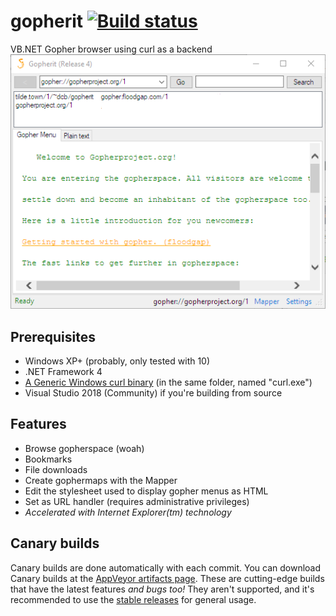 # gopherit [![Build status](https://ci.appveyor.com/api/projects/status/djq2c7fmvjq30jcs?svg=true)](https://ci.appveyor.com/project/dotcomboom/gopherit)
VB.NET Gopher browser using curl as a backend<br />
<img src="gopherit.png" />
## Prerequisites
- Windows XP+ (probably, only tested with 10)
- .NET Framework 4
- <a href="https://curl.haxx.se/download.html#Win32">A Generic Windows curl binary</a> (in the same folder, named "curl.exe")
- Visual Studio 2018 (Community) if you're building from source
## Features
- Browse gopherspace (woah)
- Bookmarks
- File downloads
- Create gophermaps with the Mapper
- Edit the stylesheet used to display gopher menus as HTML
- Set as URL handler (requires administrative privileges)
- *Accelerated with Internet Explorer(tm) technology*
## Canary builds
Canary builds are done automatically with each commit. You can download Canary builds at the [AppVeyor artifacts page](https://ci.appveyor.com/project/dotcomboom/gopherit/build/artifacts). These are cutting-edge builds that have the latest features *and bugs too!* They aren't supported, and it's recommended to use the [stable releases](https://github.com/dotcomboom/gopherit/releases) for general usage.
